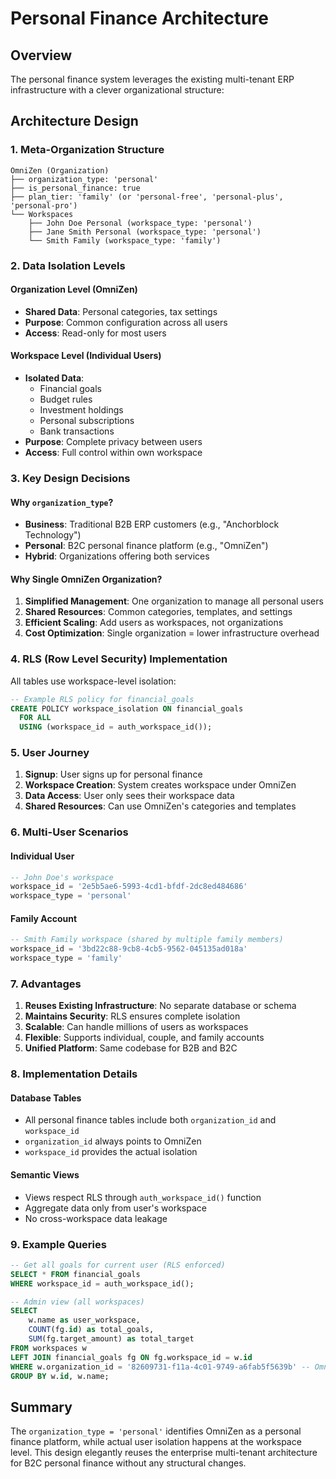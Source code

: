 # Personal Finance Architecture

## Overview
The personal finance system leverages the existing multi-tenant ERP infrastructure with a clever organizational structure:

## Architecture Design

### 1. Meta-Organization Structure
```
OmniZen (Organization)
├── organization_type: 'personal'
├── is_personal_finance: true
├── plan_tier: 'family' (or 'personal-free', 'personal-plus', 'personal-pro')
└── Workspaces
    ├── John Doe Personal (workspace_type: 'personal')
    ├── Jane Smith Personal (workspace_type: 'personal')
    └── Smith Family (workspace_type: 'family')
```

### 2. Data Isolation Levels

#### Organization Level (OmniZen)
- **Shared Data**: Personal categories, tax settings
- **Purpose**: Common configuration across all users
- **Access**: Read-only for most users

#### Workspace Level (Individual Users)
- **Isolated Data**: 
  - Financial goals
  - Budget rules
  - Investment holdings
  - Personal subscriptions
  - Bank transactions
- **Purpose**: Complete privacy between users
- **Access**: Full control within own workspace

### 3. Key Design Decisions

#### Why `organization_type`?
- **Business**: Traditional B2B ERP customers (e.g., "Anchorblock Technology")
- **Personal**: B2C personal finance platform (e.g., "OmniZen")
- **Hybrid**: Organizations offering both services

#### Why Single OmniZen Organization?
1. **Simplified Management**: One organization to manage all personal users
2. **Shared Resources**: Common categories, templates, and settings
3. **Efficient Scaling**: Add users as workspaces, not organizations
4. **Cost Optimization**: Single organization = lower infrastructure overhead

### 4. RLS (Row Level Security) Implementation

All tables use workspace-level isolation:
```sql
-- Example RLS policy for financial_goals
CREATE POLICY workspace_isolation ON financial_goals
  FOR ALL 
  USING (workspace_id = auth_workspace_id());
```

### 5. User Journey

1. **Signup**: User signs up for personal finance
2. **Workspace Creation**: System creates workspace under OmniZen
3. **Data Access**: User only sees their workspace data
4. **Shared Resources**: Can use OmniZen's categories and templates

### 6. Multi-User Scenarios

#### Individual User
```sql
-- John Doe's workspace
workspace_id = '2e5b5ae6-5993-4cd1-bfdf-2dc8ed484686'
workspace_type = 'personal'
```

#### Family Account
```sql
-- Smith Family workspace (shared by multiple family members)
workspace_id = '3bd22c88-9cb8-4cb5-9562-045135ad018a'
workspace_type = 'family'
```

### 7. Advantages

1. **Reuses Existing Infrastructure**: No separate database or schema
2. **Maintains Security**: RLS ensures complete isolation
3. **Scalable**: Can handle millions of users as workspaces
4. **Flexible**: Supports individual, couple, and family accounts
5. **Unified Platform**: Same codebase for B2B and B2C

### 8. Implementation Details

#### Database Tables
- All personal finance tables include both `organization_id` and `workspace_id`
- `organization_id` always points to OmniZen
- `workspace_id` provides the actual isolation

#### Semantic Views
- Views respect RLS through `auth_workspace_id()` function
- Aggregate data only from user's workspace
- No cross-workspace data leakage

### 9. Example Queries

```sql
-- Get all goals for current user (RLS enforced)
SELECT * FROM financial_goals 
WHERE workspace_id = auth_workspace_id();

-- Admin view (all workspaces)
SELECT 
    w.name as user_workspace,
    COUNT(fg.id) as total_goals,
    SUM(fg.target_amount) as total_target
FROM workspaces w
LEFT JOIN financial_goals fg ON fg.workspace_id = w.id
WHERE w.organization_id = '82609731-f11a-4c01-9749-a6fab5f5639b' -- OmniZen
GROUP BY w.id, w.name;
```

## Summary

The `organization_type = 'personal'` identifies OmniZen as a personal finance platform, while actual user isolation happens at the workspace level. This design elegantly reuses the enterprise multi-tenant architecture for B2C personal finance without any structural changes.